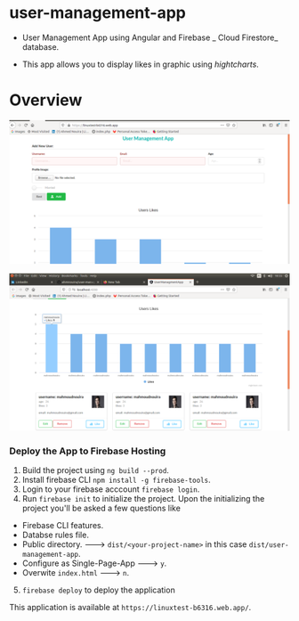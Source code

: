 # user-management-app 

* User Management App using Angular and Firebase  _ Cloud Firestore_ database.

* This app allows you to display likes in graphic using  _hightcharts_.

# Overview 

![index](/img/index.png)

![data](/img/data.png)

### Deploy the App to Firebase Hosting 

1. Build the project using `ng build --prod`.
2. Install firebase CLI `npm install -g firebase-tools`. 
3. Login to your firebase acccount `firebase login`.
4. Run `firebase init` to initialize the project.
Upon the  initializing the project you'll be asked a few questions like 
* Firebase CLI features.
* Databse rules file.
* Public directory. ---> `dist/<your-project-name>` in this case `dist/user-management-app`.
* Configure as Single-Page-App ---> `y`.
* Overwite `index.html` ---> `n`.

5. `firebase deploy` to deploy the application 

This application is available at `https://linuxtest-b6316.web.app/`.